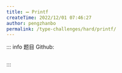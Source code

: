```yaml
---
title: ➖ Printf
createTime: 2022/12/01 07:46:27
author: pengzhanbo
permalink: /type-challenges/hard/printf/
---
```


::: info 题目
Github: []()

```ts

```

:::
